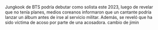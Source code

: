 Jungkook de BTS podría debutar como 
solista este 2023, luego de revelar 
que no tenía planes, medios coreanos 
informaron que un cantante podría 
lanzar un álbum antes de irse al 
servicio militar. Además, se reveló 
que ha sido víctima de acoso por 
parte de una acosadora.
cambio de jimin